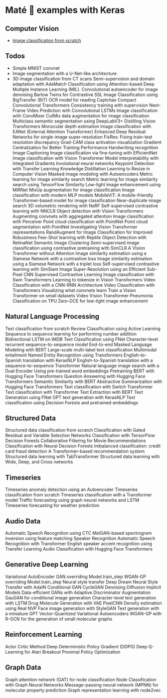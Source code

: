 # Maté 🧉 examples with Keras

## Computer Vision
- [Image classification from scratch](https://github.com/ilex-paraguariensis/keras-examples/tree/main/image-classification-from-scratch)


## Todos

- Simple MNIST convnet
- Image segmentation with a U-Net-like architecture
- 3D image classification from CT scans
Semi-supervision and domain adaptation with AdaMatch
Classification using Attention-based Deep Multiple Instance Learning (MIL).
Convolutional autoencoder for image denoising
Barlow Twins for Contrastive SSL
Image Classification using BigTransfer (BiT)
OCR model for reading Captchas
Compact Convolutional Transformers
Consistency training with supervision
Next-Frame Video Prediction with Convolutional LSTMs
Image classification with ConvMixer
CutMix data augmentation for image classification
Multiclass semantic segmentation using DeepLabV3+
Distilling Vision Transformers
Monocular depth estimation
Image classification with EANet (External Attention Transformer)
Enhanced Deep Residual Networks for single-image super-resolution
FixRes: Fixing train-test resolution discrepancy
Grad-CAM class activation visualization
Gradient Centralization for Better Training Performance
Handwriting recognition
Image Captioning
Image classification via fine-tuning with EfficientNet
Image classification with Vision Transformer
Model interpretability with Integrated Gradients
Involutional neural networks
Keypoint Detection with Transfer Learning
Knowledge Distillation
Learning to Resize in Computer Vision
Masked image modeling with Autoencoders
Metric learning for image similarity search
Metric learning for image similarity search using TensorFlow Similarity
Low-light image enhancement using MIRNet
MixUp augmentation for image classification
Image classification with modern MLP models
MobileViT: A mobile-friendly Transformer-based model for image classification
Near-duplicate image search
3D volumetric rendering with NeRF
Self-supervised contrastive learning with NNCLR
Object detection with Vision Transformers
Augmenting convnets with aggregated attention
Image classification with Perceiver
Point cloud classification with PointNet
Point cloud segmentation with PointNet
Investigating Vision Transformer representations
RandAugment for Image Classification for Improved Robustness
Few-Shot learning with Reptile
Object Detection with RetinaNet
Semantic Image Clustering
Semi-supervised image classification using contrastive pretraining with SimCLR
A Vision Transformer without Attention
Image similarity estimation using a Siamese Network with a contrastive loss
Image similarity estimation using a Siamese Network with a triplet loss
Self-supervised contrastive learning with SimSiam
Image Super-Resolution using an Efficient Sub-Pixel CNN
Supervised Contrastive Learning
Image classification with Swin Transformers
Learning to tokenize in Vision Transformers
Video Classification with a CNN-RNN Architecture
Video Classification with Transformers
Visualizing what convnets learn
Train a Vision Transformer on small datasets
Video Vision Transformer
Pneumonia Classification on TPU
Zero-DCE for low-light image enhancement

## Natural Language Processing
Text classification from scratch
Review Classification using Active Learning
Sequence to sequence learning for performing number addition
Bidirectional LSTM on IMDB
Text Classification using FNet
Character-level recurrent sequence-to-sequence model
End-to-end Masked Language Modeling with BERT
Large-scale multi-label text classification
Multimodal entailment
Named Entity Recognition using Transformers
English-to-Spanish translation with KerasNLP
English-to-Spanish translation with a sequence-to-sequence Transformer
Natural language image search with a Dual Encoder
Using pre-trained word embeddings
Pretraining BERT with Hugging Face Transformers
Question Answering with Hugging Face Transformers
Semantic Similarity with BERT
Abstractive Summarization with Hugging Face Transformers
Text classification with Switch Transformer
Text classification with Transformer
Text Extraction with BERT
Text Generation using FNet
GPT text generation with KerasNLP
Text classification using Decision Forests and pretrained embeddings

## Structured Data
Structured data classification from scratch
Classification with Gated Residual and Variable Selection Networks
Classification with TensorFlow Decision Forests
Collaborative Filtering for Movie Recommendations
Classification with Neural Decision Forests
Imbalanced classification: credit card fraud detection
A Transformer-based recommendation system
Structured data learning with TabTransformer
Structured data learning with Wide, Deep, and Cross networks

## Timeseries
Timeseries anomaly detection using an Autoencoder
Timeseries classification from scratch
Timeseries classification with a Transformer model
Traffic forecasting using graph neural networks and LSTM
Timeseries forecasting for weather prediction

## Audio Data
Automatic Speech Recognition using CTC
MelGAN-based spectrogram inversion using feature matching
Speaker Recognition
Automatic Speech Recognition with Transformer
English speaker accent recognition using Transfer Learning
Audio Classification with Hugging Face Transformers

## Generative Deep Learning
Variational AutoEncoder
GAN overriding Model.train_step
WGAN-GP overriding Model.train_step
Neural style transfer
Deep Dream
Neural Style Transfer with AdaIN
Conditional GAN
CycleGAN
Denoising Diffusion Implicit Models
Data-efficient GANs with Adaptive Discriminator Augmentation
GauGAN for conditional image generation
Character-level text generation with LSTM
Drug Molecule Generation with VAE
PixelCNN
Density estimation using Real NVP
Face image generation with StyleGAN
Text generation with a miniature GPT
Vector-Quantized Variational Autoencoders
WGAN-GP with R-GCN for the generation of small molecular graphs

## Reinforcement Learning
Actor Critic Method
Deep Deterministic Policy Gradient (DDPG)
Deep Q-Learning for Atari Breakout
Proximal Policy Optimization

## Graph Data
Graph attention network (GAT) for node classification
Node Classification with Graph Neural Networks
Message-passing neural network (MPNN) for molecular property prediction
Graph representation learning with node2vec
